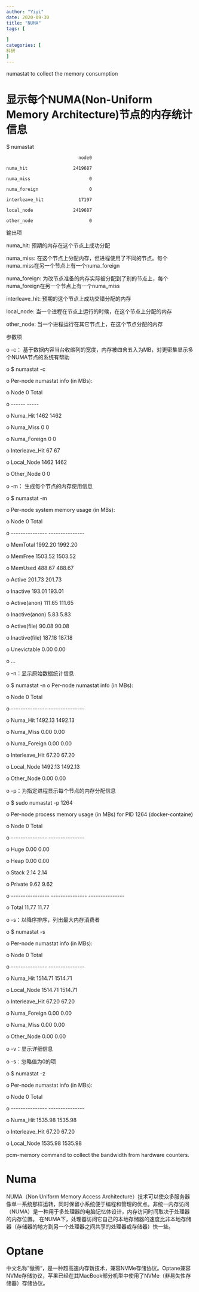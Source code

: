 ```yaml
---
author: "Yiyi"
date: 2020-09-30
title: "NUMA"
tags: [
 
]
categories: [
科研
]
---
```


numastat to collect the memory consumption

# 显示每个NUMA(Non-Uniform Memory Architecture)节点的内存统计信息

$ numastat

                               node0

    numa_hit                 2419687

    numa_miss                      0

    numa_foreign                   0

    interleave_hit             17197

    local_node               2419687

    other_node                     0


输出项

numa_hit:    预期的内存在这个节点上成功分配

numa_miss:    在这个节点上分配内存，但进程使用了不同的节点。每个numa_miss在另一个节点上有一个numa_foreign

numa_foreign: 为改节点准备的内存实际被分配到了别的节点上，每个numa_foreign在另一个节点上有一个numa_miss

interleave_hit: 预期的这个节点上成功交错分配的内存

local_node: 当一个进程在节点上运行的时候，在这个节点上分配的内存

other_node: 当一个进程运行在其它节点上，在这个节点分配的内存



参数项

o	-c： 基于数据内容当台收缩列的宽度，内存被四舍五入为MB，对更密集显示多个NUMA节点的系统有帮助

o	$ numastat -c

o	    Per-node numastat info (in MBs):

o	                    Node 0 Total

o	                    ------ -----

o	    Numa_Hit          1462  1462

o	    Numa_Miss            0     0

o	    Numa_Foreign         0     0

o	    Interleave_Hit      67    67

o	    Local_Node        1462  1462

o	    Other_Node           0     0



o	-m： 生成每个节点的内存使用信息

o	$ numastat -m

o	    Per-node system memory usage (in MBs):

o	                              Node 0           Total

o	                     --------------- ---------------

o	    MemTotal                 1992.20         1992.20

o	    MemFree                  1503.52         1503.52

o	    MemUsed                   488.67          488.67

o	    Active                    201.73          201.73

o	    Inactive                  193.01          193.01

o	    Active(anon)              111.65          111.65

o	    Inactive(anon)              5.83            5.83

o	    Active(file)               90.08           90.08

o	    Inactive(file)            187.18          187.18

o	    Unevictable                 0.00            0.00

o	    ...



o	-n：显示原始数据统计信息

o	$ numastat -n
o	    Per-node numastat info (in MBs):

o	                              Node 0           Total

o	                     --------------- ---------------

o	    Numa_Hit                 1492.13         1492.13

o	    Numa_Miss                   0.00            0.00

o	    Numa_Foreign                0.00            0.00

o	    Interleave_Hit             67.20           67.20

o	    Local_Node               1492.13         1492.13

o	    Other_Node                  0.00            0.00



o	-p：为指定进程显示每个节点的内存分配信息

o	$ sudo numastat -p 1264

o	    Per-node process memory usage (in MBs) for PID 1264 (docker-containe)

o	                               Node 0           Total

o	                      --------------- ---------------

o	    Huge                         0.00            0.00

o	    Heap                         0.00            0.00

o	    Stack                        2.14            2.14

o	    Private                      9.62            9.62

o	    ----------------  --------------- ---------------

o	    Total                       11.77           11.77



o	-s：以降序排序，列出最大内存消费者

o	$ numastat -s

o	    Per-node numastat info (in MBs):

o	                              Node 0           Total

o	                     --------------- ---------------

o	    Numa_Hit                 1514.71         1514.71

o	    Local_Node               1514.71         1514.71

o	    Interleave_Hit             67.20           67.20

o	    Numa_Foreign                0.00            0.00

o	    Numa_Miss                   0.00            0.00

o	    Other_Node                  0.00            0.00

o	-v：显示详细信息

o	-s：忽略值为0的项


o	$ numastat -z          

o	    Per-node numastat info (in MBs):

o	                              Node 0           Total

o	                     --------------- ---------------

o	    Numa_Hit                 1535.98         1535.98

o	    Interleave_Hit             67.20           67.20

o	    Local_Node               1535.98         1535.98





pcm-memory command to collect the bandwidth from hardware counters.


# Numa
NUMA（Non Uniform Memory Access Architecture）技术可以使众多服务器像单一系统那样运转，同时保留小系统便于编程和管理的优点。非统一内存访问（NUMA）是一种用于多处理器的电脑记忆体设计，内存访问时间取决于处理器的内存位置。 在NUMA下，处理器访问它自己的本地存储器的速度比非本地存储器（存储器的地方到另一个处理器之间共享的处理器或存储器）快一些。
 

 

# Optane
中文名称”傲腾“，是一种超高速内存新技术，兼容NVMe存储协议。Optane兼容NVMe存储协议，苹果已经在其MacBook部分机型中使用了NVMe（非易失性存储器）存储协议。


